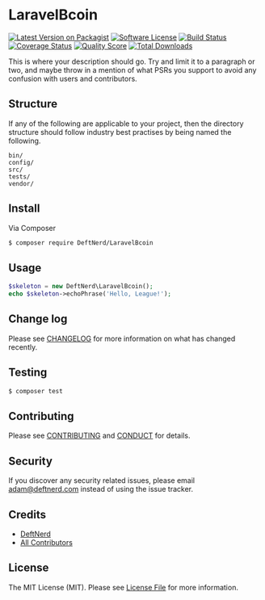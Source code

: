 # LaravelBcoin

[![Latest Version on Packagist][ico-version]][link-packagist]
[![Software License][ico-license]](LICENSE.md)
[![Build Status][ico-travis]][link-travis]
[![Coverage Status][ico-scrutinizer]][link-scrutinizer]
[![Quality Score][ico-code-quality]][link-code-quality]
[![Total Downloads][ico-downloads]][link-downloads]


This is where your description should go. Try and limit it to a paragraph or two, and maybe throw in a mention of what
PSRs you support to avoid any confusion with users and contributors.

## Structure

If any of the following are applicable to your project, then the directory structure should follow industry best practises by being named the following.

```
bin/        
config/
src/
tests/
vendor/
```


## Install

Via Composer

``` bash
$ composer require DeftNerd/LaravelBcoin
```

## Usage

``` php
$skeleton = new DeftNerd\LaravelBcoin();
echo $skeleton->echoPhrase('Hello, League!');
```

## Change log

Please see [CHANGELOG](CHANGELOG.md) for more information on what has changed recently.

## Testing

``` bash
$ composer test
```

## Contributing

Please see [CONTRIBUTING](CONTRIBUTING.md) and [CONDUCT](CONDUCT.md) for details.

## Security

If you discover any security related issues, please email adam@deftnerd.com instead of using the issue tracker.

## Credits

- [DeftNerd][link-author]
- [All Contributors][link-contributors]

## License

The MIT License (MIT). Please see [License File](LICENSE.md) for more information.

[ico-version]: https://img.shields.io/packagist/v/DeftNerd/LaravelBcoin.svg?style=flat-square
[ico-license]: https://img.shields.io/badge/license-MIT-brightgreen.svg?style=flat-square
[ico-travis]: https://img.shields.io/travis/DeftNerd/LaravelBcoin/master.svg?style=flat-square
[ico-scrutinizer]: https://img.shields.io/scrutinizer/coverage/g/DeftNerd/LaravelBcoin.svg?style=flat-square
[ico-code-quality]: https://img.shields.io/scrutinizer/g/DeftNerd/LaravelBcoin.svg?style=flat-square
[ico-downloads]: https://img.shields.io/packagist/dt/DeftNerd/LaravelBcoin.svg?style=flat-square

[link-packagist]: https://packagist.org/packages/DeftNerd/LaravelBcoin
[link-travis]: https://travis-ci.org/DeftNerd/LaravelBcoin
[link-scrutinizer]: https://scrutinizer-ci.com/g/DeftNerd/LaravelBcoin/code-structure
[link-code-quality]: https://scrutinizer-ci.com/g/DeftNerd/LaravelBcoin
[link-downloads]: https://packagist.org/packages/DeftNerd/LaravelBcoin
[link-author]: https://github.com/DeftNerd
[link-contributors]: ../../contributors

